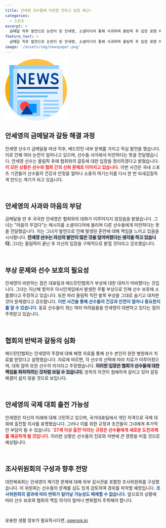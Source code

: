 ```yaml
---
title: 안세영 선수들에 미안함 전하고 입장 예고!
categories:
  - 스포츠
excerpt: >
  금메달 직후 발언으로 논란이 된 안세영, 소셜미디어 통해 사과하며 올림픽 후 입장 표명 예고. 선수 보호 문제로 배드민턴협회와 갈등 지속, 향후 개인 자격 출전 가능성도 암초.
feature_text: >
  금메달 직후 발언으로 논란이 된 안세영, 소셜미디어 통해 사과하며 올림픽 후 입장 표명 예고. 선수 보호 문제로 배드민턴협회와 갈등 지속, 향후 개인 자격 출전 가능성도 암초.
image: '/assets/img/newspaper.png'
---
```


<p><img src="/assets/img/newspaper.png" alt="kimp 속보" /></p>

<h2 data-ke-size="size26">안세영의 금메달과 갈등 해결 과정</h2>

<p data-ke-size="size16">안세영 선수가 금메달을 따낸 직후, 배드민턴 내부 문제를 가지고 작심 발언을 했습니다. 이로 인해 여러 논란이 일어나고 있으며, 선수들 사이에서 미안하다는 뜻을 전달했습니다. 안세영 선수는 올림픽 후에 협회와의 갈등에 대한 입장을 정리하겠다고 밝혔습니다. <b><span style="color: #ee2323;">이 모든 상황은 선수와 협회 간의 신뢰 문제로 이어지고 있습니다.</span></b> 이번 사건은 국내 스포츠 기관들이 선수들의 건강과 안정을 얼마나 소중히 여기는지를 다시 한 번 되새김질하게 만드는 계기가 되고 있습니다.</p>

<p data-ke-size="size16">&nbsp;</p>

<h2 data-ke-size="size26">안세영의 사과와 마음의 부담</h2>

<p data-ke-size="size16">금메달을 딴 후 귀국한 안세영은 협회와의 대화가 이루어지지 않았음을 밝혔습니다. 그녀는 "마음이 무겁다"는 메시지를 소셜미디어에 올리며 다른 선수들에게 미안하다는 뜻을 전달했습니다. 이는 그녀가 발언으로 인해 발생된 혼란에 대해 책임을 느끼고 있음을 시사합니다. <b><span style="background-color: #21538527;">안세영 선수는 자신의 발언이 많은 것을 덮어버렸다는 생각을 하고 있습니다.</span></b> 그녀는 올림픽이 끝난 후 자신의 입장을 구체적으로 밝힐 것이라고 강조했습니다.</p>

<p data-ke-size="size16">&nbsp;</p>

<h2 data-ke-size="size26">부상 문제와 선수 보호의 필요성</h2>

<p data-ke-size="size16">안세영이 비판하는 점은 대표팀과 배드민턴협회가 부상에 대한 대처가 미비했다는 것입니다. 그녀는 지난해 항저우 아시안게임에서 발생한 무릎 부상으로 인해 선수 보호에 소홀했다고 주장하고 있습니다. 또한 파리 올림픽 직전 발목 부상을 그대로 숨기고 대처한 것이 문제였다고 강조합니다. <b><span style="color: #1a5490;">이번 사건을 통해 선수들의 건강과 안전이 얼마나 중요한지를 알 수 있습니다.</span></b> 동료 선수들이 겪는 여러 어려움들을 안세영이 대변하고 있다는 점이 주목받고 있습니다.</p>

<p data-ke-size="size16">&nbsp;</p>

<h2 data-ke-size="size26">협회의 반박과 갈등의 심화</h2>

<p data-ke-size="size16">배드민턴협회는 안세영의 주장에 대해 해명 자료를 통해 선수 본인이 원한 병원에서 치료를 받았다고 설명했습니다. 자료에 따르면, 각 선수의 선택에 따라 치료가 이루어졌으며, 대회 참여 또한 선수의 의지라고 주장했습니다. <b><span style="background-color: #21538527;">이러한 입장은 협회가 선수들에 대한 책임을 회피하려는 것처럼 보일 수 있습니다.</span></b> 양측의 의견이 첨예하게 갈리고 있어 갈등 해결이 쉽지 않을 것으로 보입니다.</p>

<p data-ke-size="size16">&nbsp;</p>

<h2 data-ke-size="size26">안세영의 국제 대회 출전 가능성</h2>

<p data-ke-size="size16">안세영은 자신의 미래에 대해 고민하고 있으며, 국가대표팀에서 개인 자격으로 국제 대회에 출전할 의사를 표명했습니다. 그러나 이를 위한 규정과 조건들이 그녀에게 추가적인 부담이 될 수 있습니다. <b><span style="color: #ee2323;">'27세 이상 출전'이라는 규정은 선수들에게 새로운 도전과제를 제공하게 될 것입니다.</span></b> 이러한 상황은 선수들의 진로와 저변에 큰 영향을 미칠 것으로 예상됩니다.</p>

<p data-ke-size="size16">&nbsp;</p>

<h2 data-ke-size="size26">조사위원회의 구성과 향후 전망</h2>

<p data-ke-size="size16">대한체육회는 안세영이 제기한 문제에 대해 외부 감사관을 포함한 조사위원회를 구성했습니다. 이 위원회는 선수들의 문제를 심도 있게 검토하여 경위를 파악할 예정입니다. <b><span style="color: #1a5490;">조사위원회의 결과에 따라 변화가 일어날 가능성도 배제할 수 없습니다.</span></b> 앞으로의 상황에 따라 선수 보호와 협회의 책임 의식이 얼마나 변화할지 주목해야 합니다.</p>

<p data-ke-size="size16">&nbsp;</p>
유용한 생활 정보가 필요하시다면, <a href="https://opensis.kr" rel="dofollow">opensis.kr</a>


